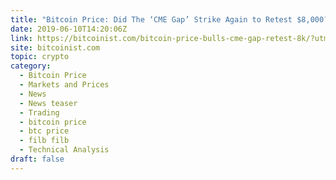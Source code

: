 ```yaml
---
title: "Bitcoin Price: Did The ‘CME Gap’ Strike Again to Retest $8,000?"
date: 2019-06-10T14:20:06Z
link: https://bitcoinist.com/bitcoin-price-bulls-cme-gap-retest-8k/?utm_medium=RSS&utm_source=hune
site: bitcoinist.com
topic: crypto
category:
  - Bitcoin Price
  - Markets and Prices
  - News
  - News teaser
  - Trading
  - bitcoin price
  - btc price
  - filb filb
  - Technical Analysis
draft: false
---
```

